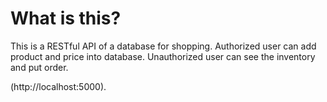 # What is this?

This is a RESTful API of a database for shopping.
Authorized user can add product and price into database.
Unauthorized user can see the inventory and put order.

(http://localhost:5000). 
